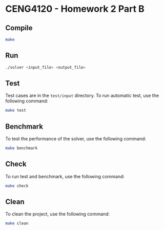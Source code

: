 # CENG4120 - Homework 2 Part B

## Compile

```bash
make
```

## Run

```bash
./solver <input_file> <output_file>
```

## Test
Test cases are in the `test/input` directory. To run automatic test, use the following command:
```bash
make test
```

## Benchmark
To test the performance of the solver, use the following command:
```bash
make benchmark
```

## Check
To run test and benchmark, use the following command:
```bash
make check
```

## Clean
To clean the project, use the following command:
```bash
make clean
```